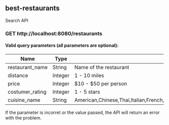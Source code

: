 ## best-restaurants
Search API

### GET http://localhost:8080/restaurants

#### Valid query parameters (all parameters are optional):

Name | Type | Description
------ | ---- | -----------
restaurant_name | String | Name of the restaurant
distance | Integer | 1 - 10 miles
price | Integer | $10 - $50 per person
costumer_rating | Integer | 1 - 5 stars
cuisine_name | String | American,Chinese,Thai,Italian,French,Japanese,Turkish,Korean,Vietnamese,Indian,Spanish,Greek,Mexican,Malaysian,African,German,Indonesian,Russian,Other


If the parameter is incorret or the value passed, the API will return an error with the problem.
